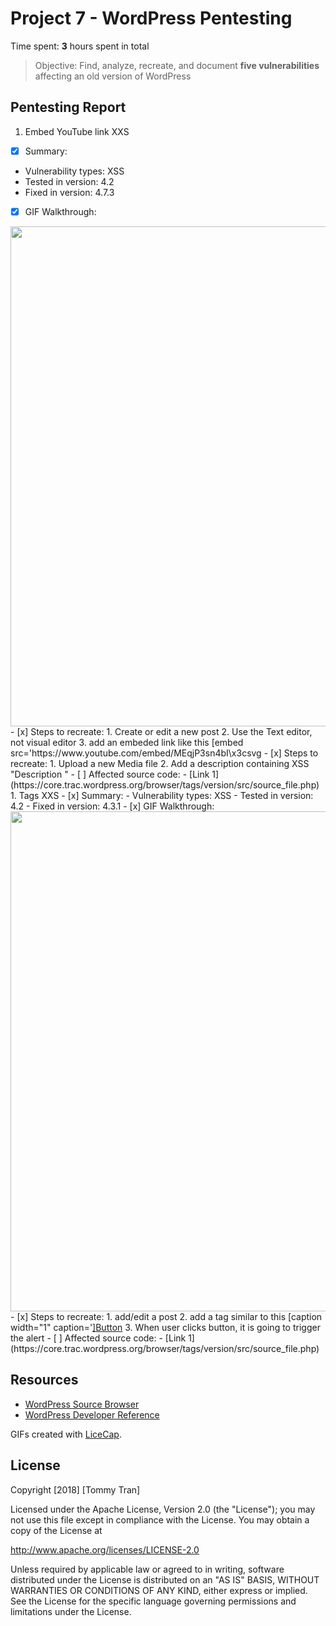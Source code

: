 
# Project 7 - WordPress Pentesting

Time spent: **3** hours spent in total

> Objective: Find, analyze, recreate, and document **five vulnerabilities** affecting an old version of WordPress

## Pentesting Report

1. Embed YouTube link XXS
- [x] Summary: 
- Vulnerability types: XSS
- Tested in version: 4.2
- Fixed in version: 4.7.3
- [x] GIF Walkthrough: 
<img src="https://i.imgur.com/pueqPij.gif" width="800">
- [x] Steps to recreate: 
    1. Create or edit a new post
    2. Use the Text editor, not visual editor
    3. add an embeded link like this [embed src='https://www.youtube.com/embed/MEqjP3sn4bI\x3csvg <onload=alert("HACK")\x3e'][/embed]
- [ ] Affected source code:
- [Link 1](https://core.trac.wordpress.org/browser/tags/version/src/source_file.php)
1. Media file XXS
- [x] Summary: 
- Vulnerability types:XSS
- Tested in version: 4.2
- Fixed in version: 4.7.3
- [x] GIF Walkthrough: 
<img src="https://i.imgur.com/Q1XZtqI.gif" width="800">
- [x] Steps to recreate:
    1. Upload a new Media file
    2. Add a description containing XSS "Description <script>alert("HACK");</script>"
- [ ] Affected source code:
- [Link 1](https://core.trac.wordpress.org/browser/tags/version/src/source_file.php)
1. Tags XXS
- [x] Summary: 
- Vulnerability types: XSS
- Tested in version: 4.2
- Fixed in version: 4.3.1
- [x] GIF Walkthrough: 
<img src="https://i.imgur.com/kCaTJon.gif" width="800">
- [x] Steps to recreate: 
    1. add/edit a post
    2. add a tag similar to this [caption width="1" caption='<a href="' ">]</a><a href=" onmouseover='alert("HACK")' ">Button</a>
    3. When user clicks button, it is going to trigger the alert
- [ ] Affected source code:
- [Link 1](https://core.trac.wordpress.org/browser/tags/version/src/source_file.php)

## Resources

- [WordPress Source Browser](https://core.trac.wordpress.org/browser/)
- [WordPress Developer Reference](https://developer.wordpress.org/reference/)

GIFs created with [LiceCap](http://www.cockos.com/licecap/).


## License

Copyright [2018] [Tommy Tran]

Licensed under the Apache License, Version 2.0 (the "License");
you may not use this file except in compliance with the License.
You may obtain a copy of the License at

http://www.apache.org/licenses/LICENSE-2.0

Unless required by applicable law or agreed to in writing, software
distributed under the License is distributed on an "AS IS" BASIS,
WITHOUT WARRANTIES OR CONDITIONS OF ANY KIND, either express or implied.
See the License for the specific language governing permissions and
limitations under the License.

